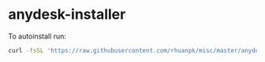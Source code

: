 # anydesk-installer

To autoinstall run:

```bash
curl -fsSL 'https://raw.githubusercontent.com/rhuanpk/misc/master/anydesk-installer/anydesk-installer' | bash -
```
